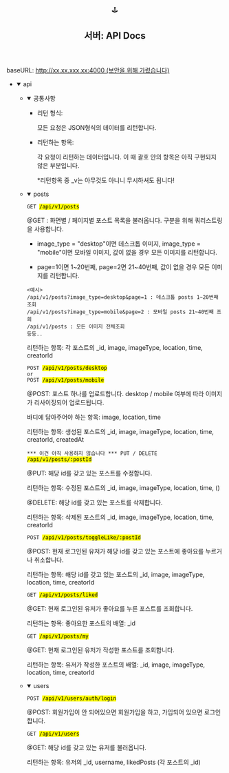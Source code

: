 <body><article id="4949a63b-08aa-4c54-aeea-46b868381bae" class="page sans"><header><div class="page-header-icon undefined"><span class="icon">🕹️</span></div><h1 class="page-title">서버: API Docs</h1></header><div class="page-body"><p id="27dcfc4f-c3f3-4635-b852-12897c790d05" class="">baseURL: <a href="http://xx.xx.xxx.xx:4000/">http://xx.xx.xxx.xx:4000 (보안을 위해 가렸습니다)</a></p><ul id="4652a373-38ea-4e6e-9352-6c4e48b84602" class="toggle"><li><details open=""><summary>api</summary><ul id="2fc15c0c-bc22-4e5a-9138-642873e1465f" class="toggle"><li><details open=""><summary>공통사항</summary><ul id="fc88d389-1572-46a6-a6fd-f92ac18afd51" class="bulleted-list"><li>리턴 형식:<p id="587d81e6-e39f-4b1e-ba42-1127003b3c19" class="">모든 요청은 JSON형식의 데이터를 리턴합니다. </p><p id="b3413bcf-dc20-4fdd-a949-0d72b6b8b45e" class="">
</p></li></ul><ul id="a179eb1c-bcbd-4063-b8c9-cf5b49b606c6" class="bulleted-list"><li>리턴하는 항목:<p id="ff600997-303f-4e35-9bcb-57c33b335612" class="">각 요청이 리턴하는 데이터입니다. 이 때 괄호 안의 항목은 아직 구현되지 않은 부분입니다.</p><p id="7139fe90-cf40-4cdb-a90e-d4b36495509d" class="">*리턴항목 중 _v는 아무것도 아니니 무시하셔도 됩니다!</p><p id="974f0f21-1d73-4bbc-9fb6-ef0b092bf1f7" class="">
</p></li></ul><ul id="db2c13f1-9b2d-430e-a6f6-2f5c2f454984" class="bulleted-list"></ul></details></li></ul><ul id="69bbb516-a2da-46b8-9926-2b4e0e25da0a" class="toggle"><li><details open=""><summary>posts</summary><pre id="e278a6f8-bf3d-4058-aff7-c100ab0dd603" class="code"><code>GET <mark class="highlight-blue">/api/v1/posts</mark></code></pre><p id="5381c066-8d64-485e-ba21-0133a40bcf1c" class="">@GET : 화면별 / 페이지별 포스트 목록을 불러옵니다. 구분을 위해 쿼리스트링을 사용합니다.</p><div class="indented"><ul id="4ccdee2b-2c67-4452-b45f-bed127142b65" class="bulleted-list"><li>image_type = "desktop"이면 데스크톱 이미지, image_type = "mobile"이면 모바일 이미지, 값이 없을 경우 모든 이미지를 리턴합니다.</li></ul><ul id="6504416b-9aa6-4b42-b2de-ccbc597cd668" class="bulleted-list"><li>page=1이면 1~20번째, page=2면 21~40번째, 값이 없을 경우 모든 이미지를 리턴합니다.</li></ul><pre id="878f1e9a-ad3f-4259-b506-efdc34167823" class="code"><code>&lt;예시&gt;
/api/v1/posts?image_type=desktop&amp;page=1 : 데스크톱 posts 1~20번째 조회
/api/v1/posts?image_type=mobile&amp;page=2 : 모바일 posts 21~40번째 조회
/api/v1/posts : 모든 이미지 전체조회
등등..</code></pre><p id="977c6f08-745e-4e34-8941-086779ebc13e" class="">리턴하는 항목: 각 포스트의 _id, image, imageType, location, time, creatorId</p><p id="711cb88e-7f72-47ff-b944-bea084b29736" class="">
</p><p id="307a99cf-fa06-469a-becd-7f77694698f0" class="">
</p></div><p></p><pre id="9de18558-31be-4aec-a6a0-98981061607f" class="code"><code>POST <mark class="highlight-blue">/api/v1/posts/desktop</mark>
or
POST <mark class="highlight-blue">/api/v1/posts/mobile</mark></code></pre><p id="71c91113-4703-4b0c-8ad4-851fda5d2671" class="">@POST: 포스트 하나를 업로드합니다. desktop / mobile 여부에 따라 이미지가 리사이징되어 업로드됩니다.</p><div class="indented"><p id="e0f4b8c6-935a-47d5-b329-3731dbcad413" class="">바디에 담아주어야 하는 항목: image, location, time</p><p id="25ee166c-028d-441b-b7ef-321833457a59" class="">리턴하는 항목: 생성된 포스트의 _id, image, imageType, location, time, creatorId, createdAt</p></div><p></p><p id="b6ff0dc3-8836-49bd-9876-64e07685e3e8" class="">
</p><p id="3525d328-ddba-44c1-82a8-2b6bc990475c" class="">
</p><pre id="3e4161d7-641c-42ac-b8a0-2d8d9fe62ed5" class="code"><code>*** 이건 아직 사용하지 않습니다 *** PUT / DELETE <mark class="highlight-blue">/api/v1/posts/:postId</mark></code></pre><p id="af20355e-2b44-4539-9ee0-6d96e41c9fc0" class="">@PUT: 해당 id를 갖고 있는 포스트를 수정합니다.</p><div class="indented"><p id="485741b9-4d93-4383-ab34-c1ec390706c1" class="">리턴하는 항목: 수정된 포스트의 _id, image, imageType, location, time, ()</p></div><p></p><p id="2376e72e-9053-432d-b539-00d555d0abe1" class="">
</p><p id="dd384f67-0938-431a-8a1f-c9584912b791" class="">@DELETE: 해당 id를 갖고 있는 포스트를 삭제합니다.</p><div class="indented"><p id="1a3e1487-e2e5-43b6-8622-69c025671169" class="">리턴하는 항목: 삭제된 포스트의 _id, image, imageType, location, time, creatorId</p><p id="a8c70298-ee8b-42c2-95d9-52d8e4ddcd1f" class="">
</p></div><p></p><p id="7045d14d-a4a0-4571-91aa-8fb673a6c8ab" class="">
</p><pre id="cae28752-cbc1-4257-ab90-539e3c12031c" class="code"><code>POST <mark class="highlight-blue">/api/v1/posts/toggleLike/:postId</mark></code></pre><p id="5069fc63-550b-4b31-abf4-a471224232bb" class="">@POST: 현재 로그인된 유저가 해당 id를 갖고 있는 포스트에 좋아요를 누르거나 취소합니다.</p><div class="indented"><p id="985fb597-053a-4b23-a5d4-80f5f59dd53f" class="">리턴하는 항목: 해당 id를 갖고 있는 포스트의 _id, image, imageType, location, time, creatorId</p><p id="738205b8-c149-43ff-a500-786e0517d012" class="">
</p><p id="7e131247-0a6b-4808-93f6-73a37c19aef7" class="">
</p></div><p></p><pre id="443a2030-4203-47cf-b71a-5a13db372f75" class="code"><code>GET <mark class="highlight-blue">/api/v1/posts/liked</mark></code></pre><p id="cccbe4aa-244d-48a7-8acc-a709bd2e1fcf" class="">@GET: 현재 로그인된 유저가 좋아요를 누른 포스트를 조회합니다.</p><div class="indented"><p id="92fad8ba-f6e5-4dcb-8bce-9e2dd82144ad" class="">리턴하는 항목: 좋아요한 포스트의 배열: _id</p><p id="4d74617a-95bd-4898-a678-7b766a249f05" class="">
</p><p id="007b9c38-5315-44f1-9160-3fc7dc98c1e0" class="">
</p></div><p></p><pre id="9cbe5e23-a7d9-45b7-8371-d027bf4ffb8f" class="code"><code>GET <mark class="highlight-blue">/api/v1/posts/my</mark></code></pre><p id="1ede8f0d-6a15-41e6-9948-78b697b6bdf1" class="">@GET: 현재 로그인된 유저가 작성한 포스트를 조회합니다.</p><div class="indented"><p id="1cd05660-6c7c-46c7-ac1c-b10307530d68" class="">리턴하는 항목: 유저가 작성한 포스트의 배열:  _id, image, imageType, location, time, creatorId</p></div><p></p><p id="c2891193-78d8-4414-ac87-013a1458a44e" class="">
</p></details></li></ul><ul id="68421746-ae79-4444-acd4-c6ed4690b0a5" class="toggle"><li><details open=""><summary>users</summary><p id="b4c75433-03d8-45a3-8f6f-3b827bfd1544" class="">
</p><pre id="b9813812-c1a8-4440-8d32-0997e568f80b" class="code"><code>POST <mark class="highlight-blue">/api/v1/users/auth/login</mark></code></pre><p id="7baef623-e438-483d-9814-a7ac55497730" class="">@POST: 회원가입이 안 되어있으면 회원가입을 하고, 가입되어 있으면 로그인합니다.</p><p id="d3f90b89-ed1d-4595-b32e-16566202d6f7" class="">
</p><p id="0e7b59f6-5a63-49e8-b9e5-4df2ed8a4549" class="">
</p><pre id="624c8065-4d51-4611-8385-916f91b52d2d" class="code"><code>GET <mark class="highlight-blue">/api/v1/users</mark></code></pre><p id="e51ce9aa-ad54-4349-b667-799d78ca45d0" class="">@GET: 해당 id를 갖고 있는 유저를 불러옵니다.</p><div class="indented"><p id="78eeb375-8b56-438c-95a7-c291f2872bb1" class="">리턴하는 항목: 유저의 _id, username, likedPosts (각 포스트의 _id)</p></div><p></p><p id="49e4172d-ade2-4524-993e-c101b258c8e9" class="">
</p></details></li></ul></details></li></ul></div></article></body>